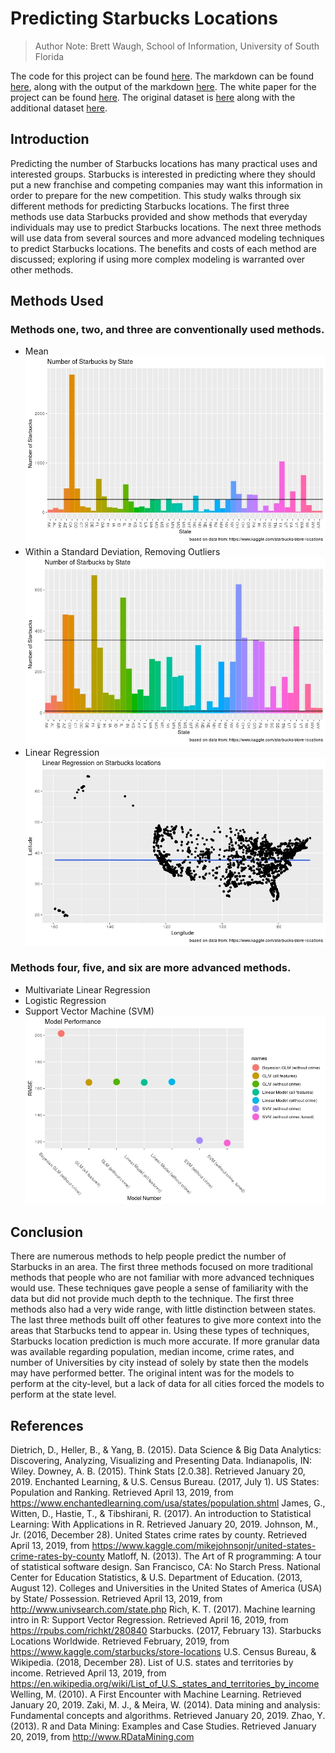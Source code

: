 # Predicting Starbucks Locations
> Author Note: Brett Waugh, School of Information, University of South Florida

The code for this project can be found [here](capstone.R). The markdown can be found [here](capstone.Rmd), along with the output of the markdown [here](Capstone_Markdown.docx).
The white paper for the project can be found [here](Waugh-Capstone.pdf). 
The original dataset is [here](directory.csv) along with the additional dataset [here](addData.csv).

## Introduction
Predicting the number of Starbucks locations has many practical uses and interested groups. Starbucks is interested in predicting where they should put a new franchise and competing companies may want this information in order to prepare for the new competition. This study walks through six different methods for predicting Starbucks locations. The first three methods use data Starbucks provided and show methods that everyday individuals may use to predict Starbucks locations. The next three methods will use data from several sources and more advanced modeling techniques to predict Starbucks locations. The benefits and costs of each method are discussed; exploring if using more complex modeling is warranted over other methods.

## Methods Used
### Methods one, two, and three are conventionally used methods. 
* Mean
![Number of Starbucks by State](/images/Number_of_Starbucks_by_State.jpeg)
* Within a Standard Deviation, Removing Outliers
![Starbucks by State, without outliers](/images/no_outlier_number_starbucks_by_state.jpeg)
* Linear Regression
![Lattitude and Longitude Linear Regression](/images/m4_linear_regression.jpeg)

### Methods four, five, and six are more advanced methods. 
* Multivariate Linear Regression
* Logistic Regression
* Support Vector Machine (SVM)
![Results of the Models](/images/model_results.jpeg)

## Conclusion
There are numerous methods to help people predict the number of Starbucks in an area. The first three methods focused on more traditional methods that people who are not familiar with more advanced techniques would use. These techniques gave people a sense of familiarity with the data but did not provide much depth to the technique. The first three methods also had a very wide range, with little distinction between states. The last three methods built off other features to give more context into the areas that Starbucks tend to appear in. Using these types of techniques, Starbucks location prediction is much more accurate. 
If more granular data was available regarding population, median income, crime rates, and number of Universities by city instead of solely by state then the models may have performed better. The original intent was for the models to perform at the city-level, but a lack of data for all cities forced the models to perform at the state level. 



## References
Dietrich, D., Heller, B., & Yang, B. (2015). Data Science & Big Data Analytics: Discovering, Analyzing, Visualizing and Presenting Data. Indianapolis, IN: Wiley.
Downey, A. B. (2015). Think Stats [2.0.38]. Retrieved January 20, 2019.
Enchanted Learning, & U.S. Census Bureau. (2017, July 1). US States: Population and Ranking. Retrieved April 13, 2019, from https://www.enchantedlearning.com/usa/states/population.shtml
James, G., Witten, D., Hastie, T., & Tibshirani, R. (2017). An introduction to Statistical Learning: With Applications in R. Retrieved January 20, 2019.
Johnson, M., Jr. (2016, December 28). United States crime rates by county. Retrieved April 13, 2019, from https://www.kaggle.com/mikejohnsonjr/united-states-crime-rates-by-county
Matloff, N. (2013). The Art of R programming: A tour of statistical software design. San Francisco, CA: No Starch Press.
National Center for Education Statistics, & U.S. Department of Education. (2013, August 12). Colleges and Universities in the United States of America (USA) by State/ Possession. Retrieved April 13, 2019, from http://www.univsearch.com/state.php
Rich, K. T. (2017). Machine learning intro in R: Support Vector Regression. Retrieved April 16, 2019, from https://rpubs.com/richkt/280840
Starbucks. (2017, February 13). Starbucks Locations Worldwide. Retrieved February, 2019, from https://www.kaggle.com/starbucks/store-locations
U.S. Census Bureau, & Wikipedia. (2018, December 28). List of U.S. states and territories by income. Retrieved April 13, 2019, from https://en.wikipedia.org/wiki/List_of_U.S._states_and_territories_by_income
Welling, M. (2010). A First Encounter with Machine Learning. Retrieved January 20, 2019.
Zaki, M. J., & Meira, W. (2014). Data mining and analysis: Fundamental concepts and algorithms. Retrieved January 20, 2019.
Zhao, Y. (2013). R and Data Mining: Examples and Case Studies. Retrieved January 20, 2019, from http://www.RDataMining.com 
